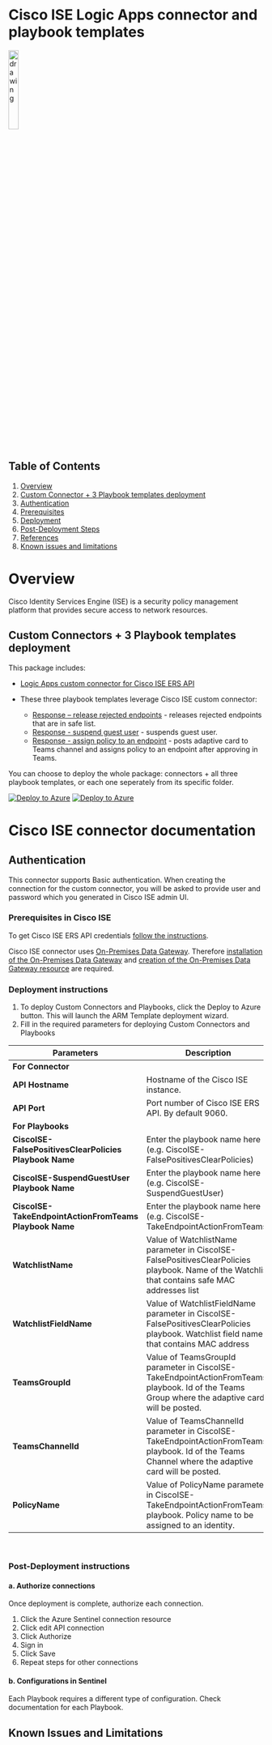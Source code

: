 # Cisco ISE Logic Apps connector and playbook templates

<img src="./cisco-logo.png" alt="drawing" width="20%"/><br>

## Table of Contents

1. [Overview](#overview)
1. [Custom Connector + 3 Playbook templates deployment](#deployall)
1. [Authentication](#importantnotes)
1. [Prerequisites](#prerequisites)
1. [Deployment](#deployment)
1. [Post-Deployment Steps](#postdeployment)
1. [References](#references)
1. [Known issues and limitations](#limitations)

<a name="overview">

# Overview

Cisco Identity Services Engine (ISE) is a security policy management platform that provides secure access to network resources.

<a name="deployall">

## Custom Connectors + 3 Playbook templates deployment

This package includes:

* [Logic Apps custom connector for Cisco ISE ERS API](./CiscoISEConnector)

* These three playbook templates leverage Cisco ISE custom connector:
  * [Response – release rejected endpoints](./Playbooks/CiscoISE-FalsePositivesClearPolicies) - releases rejected endpoints that are in safe list.
  * [Response - suspend guest user](./Playbooks/CiscoISE-SuspendGuestUser) - suspends guest user.
  * [Response - assign policy to an endpoint](./Playbooks/CiscoISE-TakeEndpointActionFromTeams) - posts adaptive card to Teams channel and assigns policy to an endpoint after approving in Teams.

You can choose to deploy the whole package: connectors + all three playbook templates, or each one seperately from its specific folder.

[![Deploy to Azure](https://aka.ms/deploytoazurebutton)](https://portal.azure.com/#create/Microsoft.Template/uri/https%3A%2F%2Fraw.githubusercontent.com%2FAzure%2FAzure-Sentinel%2Fmaster%2FSolutions%2FCisco%2520ISE%2FPlaybooks%2Fazuredeploy.json) [![Deploy to Azure](https://aka.ms/deploytoazuregovbutton)](https://portal.azure.us/#create/Microsoft.Template/uri/https%3A%2F%2Fraw.githubusercontent.com%2FAzure%2FAzure-Sentinel%2Fmaster%2FSolutions%2FCisco%2520ISE%2FPlaybooks%2Fazuredeploy.json)

# Cisco ISE connector documentation

<a name="authentication">

## Authentication

This connector supports Basic authentication. When creating the connection for the custom connector, you will be asked to provide user and password which you generated in Cisco ISE admin UI.

<a name="prerequisites">

### Prerequisites in Cisco ISE

To get Cisco ISE ERS API credentials [follow the instructions](https://developer.cisco.com/docs/identity-services-engine/#!setting-up).

Cisco ISE connector uses [On-Premises Data Gateway](https://docs.microsoft.com/data-integration/gateway/service-gateway-onprem). Therefore [installation of the On-Premises Data Gateway](https://docs.microsoft.com/azure/logic-apps/logic-apps-gateway-install) and [creation of the On-Premises Data Gateway resource](https://docs.microsoft.com/azure/logic-apps/logic-apps-gateway-connection#create-azure-gateway-resource) are required.


<a name="deployment">

### Deployment instructions

1. To deploy Custom Connectors and Playbooks, click the Deploy to Azure button. This will launch the ARM Template deployment wizard.
2. Fill in the required parameters for deploying Custom Connectors and Playbooks

| Parameters | Description |
|----------------|--------------|
|**For Connector**|
|**API Hostname** | Hostname of the Cisco ISE instance.|
|**API Port** | Port number of Cisco ISE ERS API. By default 9060.|
|**For Playbooks**|
|**CiscoISE-FalsePositivesClearPolicies Playbook Name** | Enter the playbook name here (e.g. CiscoISE-FalsePositivesClearPolicies)|
|**CiscoISE-SuspendGuestUser Playbook Name** | Enter the playbook name here (e.g. CiscoISE-SuspendGuestUser)|
|**CiscoISE-TakeEndpointActionFromTeams Playbook Name** | Enter the playbook name here (e.g. CiscoISE-TakeEndpointActionFromTeams)|
|**WatchlistName** | Value of WatchlistName parameter in CiscoISE-FalsePositivesClearPolicies playbook. Name of the Watchlist that contains safe MAC addresses list|
|**WatchlistFieldName** | Value of WatchlistFieldName parameter in CiscoISE-FalsePositivesClearPolicies playbook. Watchlist field name that contains MAC address|
|**TeamsGroupId** | Value of TeamsGroupId parameter in CiscoISE-TakeEndpointActionFromTeams playbook. Id of the Teams Group where the adaptive card will be posted.|
|**TeamsChannelId** | Value of TeamsChannelId parameter in CiscoISE-TakeEndpointActionFromTeams playbook. Id of the Teams Channel where the adaptive card will be posted.|
|**PolicyName** | Value of PolicyName parameter in CiscoISE-TakeEndpointActionFromTeams playbook. Policy name to be assigned to an identity.|

<br>
<a name="postdeployment">

### Post-Deployment instructions

#### a. Authorize connections

Once deployment is complete, authorize each connection.

1. Click the Azure Sentinel connection resource
2. Click edit API connection
3. Click Authorize
4. Sign in
5. Click Save
6. Repeat steps for other connections

#### b. Configurations in Sentinel

Each Playbook requires a different type of configuration. Check documentation for each Playbook.

<a name="limitations">

## Known Issues and Limitations
